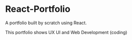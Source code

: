 # React-Portfolio
A portfolio built by scratch using React.

This portfolio shows UX UI and Web Development (coding)


